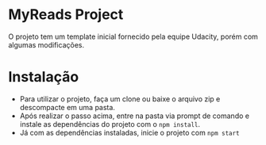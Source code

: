 # MyReads Project

O projeto tem um template inicial fornecido pela equipe Udacity, porém com algumas modificações.

# Instalação

* Para utilizar o projeto, faça um clone ou baixe o arquivo zip e descompacte em uma pasta.
* Após realizar o passo acima, entre na pasta via prompt de comando e instale as dependências do projeto com o `npm install`.
* Já com as dependências instaladas, inicie o projeto com `npm start`